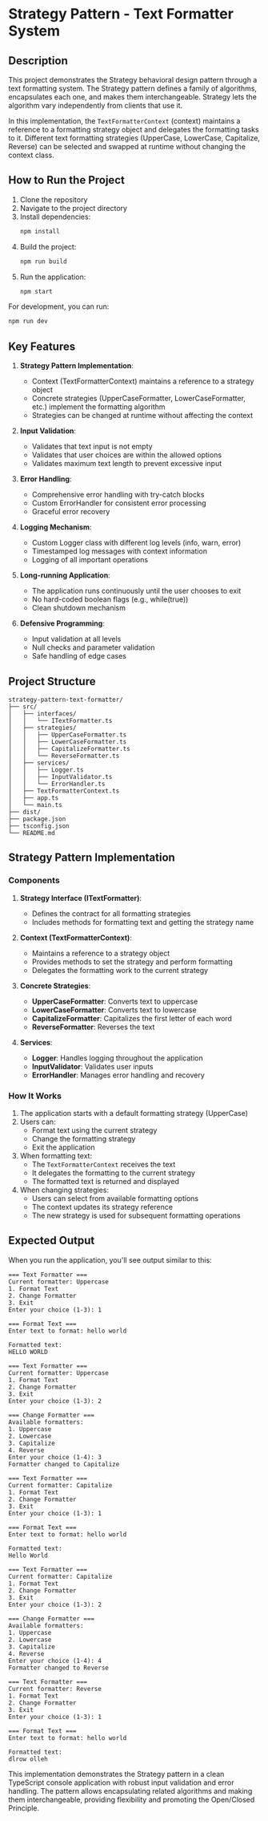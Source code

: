 # Strategy Pattern - Text Formatter System

## Description

This project demonstrates the Strategy behavioral design pattern through a text formatting system. The Strategy pattern defines a family of algorithms, encapsulates each one, and makes them interchangeable. Strategy lets the algorithm vary independently from clients that use it.

In this implementation, the `TextFormatterContext` (context) maintains a reference to a formatting strategy object and delegates the formatting tasks to it. Different text formatting strategies (UpperCase, LowerCase, Capitalize, Reverse) can be selected and swapped at runtime without changing the context class.

## How to Run the Project

1. Clone the repository
2. Navigate to the project directory
3. Install dependencies:
   ```bash
   npm install
   ```
4. Build the project:
   ```bash
   npm run build
   ```
5. Run the application:
   ```bash
   npm start
   ```

For development, you can run:

```bash
npm run dev
```

## Key Features

1. **Strategy Pattern Implementation**:

   - Context (TextFormatterContext) maintains a reference to a strategy object
   - Concrete strategies (UpperCaseFormatter, LowerCaseFormatter, etc.) implement the formatting algorithm
   - Strategies can be changed at runtime without affecting the context

2. **Input Validation**:

   - Validates that text input is not empty
   - Validates that user choices are within the allowed options
   - Validates maximum text length to prevent excessive input

3. **Error Handling**:

   - Comprehensive error handling with try-catch blocks
   - Custom ErrorHandler for consistent error processing
   - Graceful error recovery

4. **Logging Mechanism**:

   - Custom Logger class with different log levels (info, warn, error)
   - Timestamped log messages with context information
   - Logging of all important operations

5. **Long-running Application**:

   - The application runs continuously until the user chooses to exit
   - No hard-coded boolean flags (e.g., while(true))
   - Clean shutdown mechanism

6. **Defensive Programming**:
   - Input validation at all levels
   - Null checks and parameter validation
   - Safe handling of edge cases

## Project Structure

```
strategy-pattern-text-formatter/
├── src/
│   ├── interfaces/
│   │   └── ITextFormatter.ts
│   ├── strategies/
│   │   ├── UpperCaseFormatter.ts
│   │   ├── LowerCaseFormatter.ts
│   │   ├── CapitalizeFormatter.ts
│   │   └── ReverseFormatter.ts
│   ├── services/
│   │   ├── Logger.ts
│   │   ├── InputValidator.ts
│   │   └── ErrorHandler.ts
│   ├── TextFormatterContext.ts
│   ├── app.ts
│   └── main.ts
├── dist/
├── package.json
├── tsconfig.json
└── README.md
```

## Strategy Pattern Implementation

### Components

1. **Strategy Interface (ITextFormatter)**:

   - Defines the contract for all formatting strategies
   - Includes methods for formatting text and getting the strategy name

2. **Context (TextFormatterContext)**:

   - Maintains a reference to a strategy object
   - Provides methods to set the strategy and perform formatting
   - Delegates the formatting work to the current strategy

3. **Concrete Strategies**:

   - **UpperCaseFormatter**: Converts text to uppercase
   - **LowerCaseFormatter**: Converts text to lowercase
   - **CapitalizeFormatter**: Capitalizes the first letter of each word
   - **ReverseFormatter**: Reverses the text

4. **Services**:
   - **Logger**: Handles logging throughout the application
   - **InputValidator**: Validates user inputs
   - **ErrorHandler**: Manages error handling and recovery

### How It Works

1. The application starts with a default formatting strategy (UpperCase)
2. Users can:
   - Format text using the current strategy
   - Change the formatting strategy
   - Exit the application
3. When formatting text:
   - The `TextFormatterContext` receives the text
   - It delegates the formatting to the current strategy
   - The formatted text is returned and displayed
4. When changing strategies:
   - Users can select from available formatting options
   - The context updates its strategy reference
   - The new strategy is used for subsequent formatting operations

## Expected Output

When you run the application, you'll see output similar to this:

```
=== Text Formatter ===
Current formatter: Uppercase
1. Format Text
2. Change Formatter
3. Exit
Enter your choice (1-3): 1

=== Format Text ===
Enter text to format: hello world

Formatted text:
HELLO WORLD

=== Text Formatter ===
Current formatter: Uppercase
1. Format Text
2. Change Formatter
3. Exit
Enter your choice (1-3): 2

=== Change Formatter ===
Available formatters:
1. Uppercase
2. Lowercase
3. Capitalize
4. Reverse
Enter your choice (1-4): 3
Formatter changed to Capitalize

=== Text Formatter ===
Current formatter: Capitalize
1. Format Text
2. Change Formatter
3. Exit
Enter your choice (1-3): 1

=== Format Text ===
Enter text to format: hello world

Formatted text:
Hello World

=== Text Formatter ===
Current formatter: Capitalize
1. Format Text
2. Change Formatter
3. Exit
Enter your choice (1-3): 2

=== Change Formatter ===
Available formatters:
1. Uppercase
2. Lowercase
3. Capitalize
4. Reverse
Enter your choice (1-4): 4
Formatter changed to Reverse

=== Text Formatter ===
Current formatter: Reverse
1. Format Text
2. Change Formatter
3. Exit
Enter your choice (1-3): 1

=== Format Text ===
Enter text to format: hello world

Formatted text:
dlrow olleh
```

This implementation demonstrates the Strategy pattern in a clean TypeScript console application with robust input validation and error handling. The pattern allows encapsulating related algorithms and making them interchangeable, providing flexibility and promoting the Open/Closed Principle.
